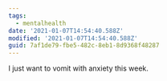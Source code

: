 ```yaml
---
tags:
  - mentalhealth
date: '2021-01-07T14:54:40.588Z'
modified: '2021-01-07T14:54:40.588Z'
guid: 7af1de79-fbe5-482c-8eb1-8d9368f48287
---
```

I just want to vomit with anxiety this week.
